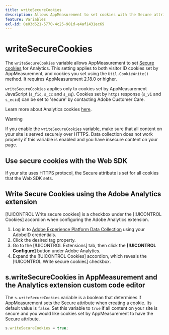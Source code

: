 ```yaml
---
title: writeSecureCookies
description: Allows AppMeasurement to set cookies with the Secure attribute.
feature: Variables
exl-id: 0e03d621-5770-4c25-981d-e4af1431ec69
---
```

# writeSecureCookies

The `writeSecureCookies` variable allows AppMeasurement to set [Secure cookies](https://en.wikipedia.org/wiki/Secure_cookie) for Analytics. This setting applies to both visitor ID cookies set by AppMeasurement, and cookies you set using the `Util.CookieWrite()` method. It requires AppMeasurement 2.18.0 or higher.

`writeSecureCookies` applies only to cookies set by AppMeasurement JavaScript (`s_fid`, `s_cc` and `s_sq`). Cookies set by `https` response (`s_vi` and `s_ecid`) can be set to 'secure' by contacting Adobe Customer Care.

Learn more about Analytics cookies [here](https://experienceleague.adobe.com/docs/core-services/interface/administration/ec-cookies/cookies-analytics.html).

>[!WARNING]
>
>If you enable the `writeSecureCookies` variable, make sure that all content on your site is served securely over HTTPS. Data collection does not work properly if this variable is enabled and you have insecure content on your page.

## Use secure cookies with the Web SDK

If your site uses HTTPS protocol, the Secure attribute is set for all cookies that the Web SDK sets.

## Write Secure Cookies using the Adobe Analytics extension

[!UICONTROL Write secure cookies] is a checkbox under the [!UICONTROL Cookies] accordion when configuring the Adobe Analytics extension.

1. Log in to [Adobe Experience Platform Data Collection](https://experience.adobe.com/data-collection) using your AdobeID credentials.
2. Click the desired tag property.
3. Go to the [!UICONTROL Extensions] tab, then click the **[!UICONTROL Configure]** button under Adobe Analytics.
4. Expand the [!UICONTROL Cookies] accordion, which reveals the [!UICONTROL Write secure cookies] checkbox.

## s.writeSecureCookies in AppMeasurement and the Analytics extension custom code editor

The `s.writeSecureCookies` variable is a boolean that determines if AppMeasurement sets the Secure attribute when creating a cookie. Its default value is `false`. Set this variable to `true` if all content on your site is secure and you would like cookies set by AppMeasurement to have the Secure attribute.

```js
s.writeSecureCookies = true;
```

